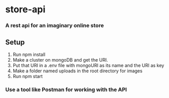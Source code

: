 # store-api
### A rest api for an imaginary online store

## Setup
1. Run npm install
2. Make a cluster on mongoDB and get the URI.
3. Put that URI in a .env file with mongoURI as its name and the URI as key
4. Make a folder named uploads in the root directory for images
5. Run npm start

### Use a tool like Postman for working with the API
